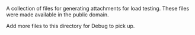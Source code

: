 A collection of files for generating attachments for load testing. These files
were made available in the public domain.

Add more files to this directory for Debug to pick up.
